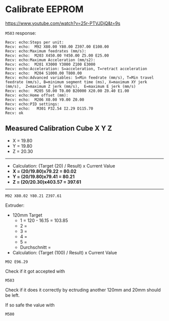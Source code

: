 # Calibrate EEPROM

https://www.youtube.com/watch?v=25r-PTVJDjQ&t=9s

`M503` response:
```
Recv: echo:Steps per unit:
Recv: echo:  M92 X80.00 Y80.00 Z397.00 E100.00
Recv: echo:Maximum feedrates (mm/s):
Recv: echo:  M203 X450.00 Y450.00 Z5.00 E25.00
Recv: echo:Maximum Acceleration (mm/s2):
Recv: echo:  M201 X3000 Y3000 Z100 E3000
Recv: echo:Acceleration: S=acceleration, T=retract acceleration
Recv: echo:  M204 S1000.00 T800.00
Recv: echo:Advanced variables: S=Min feedrate (mm/s), T=Min travel feedrate (mm/s), B=minimum segment time (ms), X=maximum XY jerk (mm/s),  Z=maximum Z jerk (mm/s),  E=maximum E jerk (mm/s)
Recv: echo:  M205 S0.00 T0.00 B20000 X20.00 Z0.40 E1.00
Recv: echo:Home offset (mm):
Recv: echo:  M206 X0.00 Y0.00 Z0.00
Recv: echo:PID settings:
Recv: echo:   M301 P32.54 I2.29 D115.70
Recv: ok

```

## Measured Calibration Cube X Y Z  
* X = 19.80  
* Y = 19.80  
* Z = 20.30
---
* Calculation: (Target (20) / Result) x Current Value
* **X = (20/19.80)x79.22 = 80.02**
* **Y = (20/19.80)x79.41 = 80.21**
* **Z = (20/20.30)x403.57 = 397.61**
---
```
M92 X80.02 Y80.21 Z397.61
```


Extruder:  
* 120mm Target
	* 1 = 120 - 16.15 = 103.85
	* 2 = 
	* 3 =
	* 4 =
	* 5 =
	* Durchschnitt =
*  Calculation: (Target (100) / Result) x Current Value
```
M92 E96.29
```
Check if it got accepted with
```
M503
````
Check if it does it correctly by ectruding another 120mm and 20mm should be left.

If so safe the value with
```
M500
````
